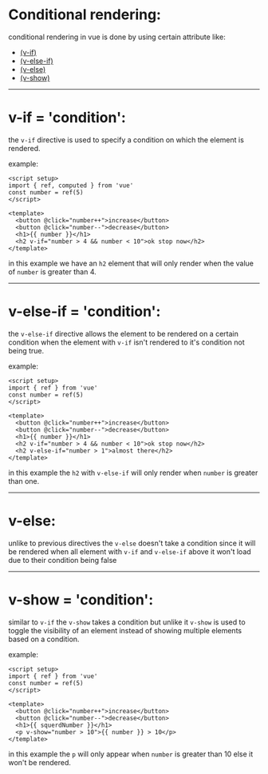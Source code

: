 # Conditional rendering:


conditional rendering in vue is done by using certain attribute like:

- [(v-if)](#v-if--condition)
- [(v-else-if)](#v-else-if--condition)
- [(v-else)](#v-else)
- [(v-show)](#v-show--condition)

---

# v-if = 'condition':

the `v-if` directive is used to specify a condition on which the element is rendered.

example:
```vue
<script setup>
import { ref, computed } from 'vue'
const number = ref(5)
</script>

<template>
  <button @click="number++">increase</button>
  <button @click="number--">decrease</button>
  <h1>{{ number }}</h1>
  <h2 v-if="number > 4 && number < 10">ok stop now</h2>
</template>
```

in this example we have an `h2` element that will only render when the value of `number` is greater than 4.

---

# v-else-if = 'condition':

the `v-else-if` directive allows the element to be rendered on a certain condition when the element with `v-if` isn't rendered to it's condition not being true.

example:

```vue
<script setup>
import { ref } from 'vue'
const number = ref(5)
</script>

<template>
  <button @click="number++">increase</button>
  <button @click="number--">decrease</button>
  <h1>{{ number }}</h1>
  <h2 v-if="number > 4 && number < 10">ok stop now</h2>
  <h2 v-else-if="number > 1">almost there</h2>
</template>
```

in this example the `h2` with `v-else-if` will only render when `number` is greater than one.

---

# v-else:

unlike to previous directives the `v-else` doesn't take a condition since it will be rendered when all element with `v-if` and `v-else-if` above it won't load due to their condition being false

---

# v-show = 'condition':

similar to `v-if` the `v-show` takes a condition but unlike it `v-show` is used to toggle the visibility of an element instead of showing multiple elements based on a condition.

example:

```vue
<script setup>
import { ref } from 'vue'
const number = ref(5)
</script>

<template>
  <button @click="number++">increase</button>
  <button @click="number--">decrease</button>
  <h1>{{ squerdNumber }}</h1>
  <p v-show="number > 10">{{ number }} > 10</p>
</template>
```

in this example the `p` will only appear when `number` is greater than 10 else it won't be rendered. 